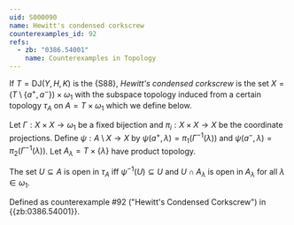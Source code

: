```yaml
---
uid: S000090
name: Hewitt's condensed corkscrew
counterexamples_id: 92
refs:
  - zb: "0386.54001"
    name: Counterexamples in Topology
---
```


If $T = \text{DJ}(Y, H, K)$ is the {S88},
*Hewitt's condensed corkscrew* is the set $X = (T\setminus \{a^+, a^-\}) \times \omega_1$ with the subspace topology induced from
a certain topology $\tau_A$ on $A = T \times \omega_1$ which we define below.

Let $\Gamma:X \times X \rightarrow \omega_1$ be a fixed bijection and $\pi_i:X\times X\to X$ be the coordinate projections. Define $\psi: A \setminus X \rightarrow X$ by $\psi(a^+, \lambda) = \pi_1 (\Gamma^{-1}(\lambda))$ and $\psi(a^-, \lambda) = \pi_2 (\Gamma^{-1}(\lambda))$. Let $A_\lambda = T\times \{\lambda\}$ have product topology.

The set $U\subseteq A$ is open in $\tau_A$ iff $\psi^{-1}(U)\subseteq U$ and $U\cap A_\lambda$ is open in $A_\lambda$ for all $\lambda\in \omega_1$.

Defined as counterexample #92 ("Hewitt's Condensed Corkscrew")
in {{zb:0386.54001}}.
